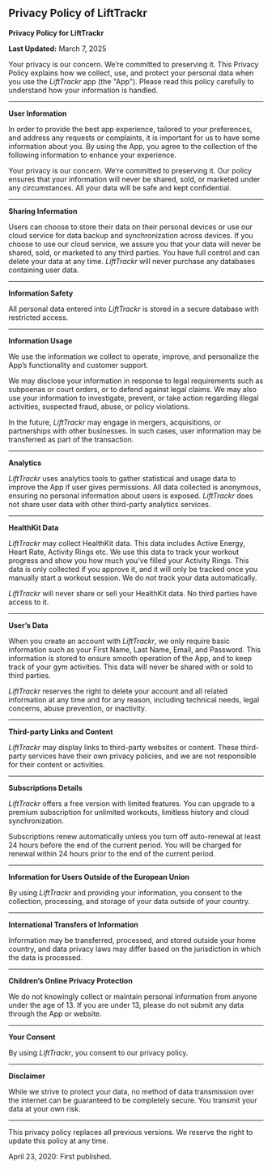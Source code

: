 
## Privacy Policy of LiftTrackr

**Privacy Policy for LiftTrackr**

**Last Updated:** March 7, 2025

Your privacy is our concern. We’re committed to preserving it. This Privacy Policy explains how we collect, use, and protect your personal data when you use the *LiftTrackr* app (the "App"). Please read this policy carefully to understand how your information is handled.

---

**User Information**

In order to provide the best app experience, tailored to your preferences, and address any requests or complaints, it is important for us to have some information about you. By using the App, you agree to the collection of the following information to enhance your experience.

Your privacy is our concern. We’re committed to preserving it. Our policy ensures that your information will never be shared, sold, or marketed under any circumstances. All your data will be safe and kept confidential.

---

**Sharing Information**

Users can choose to store their data on their personal devices or use our cloud service for data backup and synchronization across devices. If you choose to use our cloud service, we assure you that your data will never be shared, sold, or marketed to any third parties. You have full control and can delete your data at any time. *LiftTrackr* will never purchase any databases containing user data.

---

**Information Safety**

All personal data entered into *LiftTrackr* is stored in a secure database with restricted access.

---

**Information Usage**

We use the information we collect to operate, improve, and personalize the App’s functionality and customer support.

We may disclose your information in response to legal requirements such as subpoenas or court orders, or to defend against legal claims. We may also use your information to investigate, prevent, or take action regarding illegal activities, suspected fraud, abuse, or policy violations.

In the future, *LiftTrackr* may engage in mergers, acquisitions, or partnerships with other businesses. In such cases, user information may be transferred as part of the transaction.

---

**Analytics**

*LiftTrackr* uses analytics tools to gather statistical and usage data to improve the App if user gives permissions. All data collected is anonymous, ensuring no personal information about users is exposed. *LiftTrackr* does not share user data with other third-party analytics services.

---

**HealthKit Data**

*LiftTrackr* may collect HealthKit data. This data includes Active Energy, Heart Rate, Activity Rings etc. We use this data to track your workout progress and show you how much you've filled your Activity Rings. This data is only collected if you approve it, and it will only be tracked once you manually start a workout session. We do not track your data automatically.

*LiftTrackr* will never share or sell your HealthKit data. No third parties have access to it.

---

**User’s Data**

When you create an account with *LiftTrackr*, we only require basic information such as your First Name, Last Name, Email, and Password. This information is stored to ensure smooth operation of the App, and to keep track of your gym activities. This data will never be shared with or sold to third parties.

*LiftTrackr* reserves the right to delete your account and all related information at any time and for any reason, including technical needs, legal concerns, abuse prevention, or inactivity.

---

**Third-party Links and Content**

*LiftTrackr* may display links to third-party websites or content. These third-party services have their own privacy policies, and we are not responsible for their content or activities.

---

**Subscriptions Details**

*LiftTrackr* offers a free version with limited features. You can upgrade to a premium subscription for unlimited workouts, limitless history and cloud synchronization.

Subscriptions renew automatically unless you turn off auto-renewal at least 24 hours before the end of the current period. You will be charged for renewal within 24 hours prior to the end of the current period.
  
---

**Information for Users Outside of the European Union**

By using *LiftTrackr* and providing your information, you consent to the collection, processing, and storage of your data outside of your country.

---

**International Transfers of Information**

Information may be transferred, processed, and stored outside your home country, and data privacy laws may differ based on the jurisdiction in which the data is processed.

---

**Children’s Online Privacy Protection**

We do not knowingly collect or maintain personal information from anyone under the age of 13. If you are under 13, please do not submit any data through the App or website.

---

**Your Consent**

By using *LiftTrackr*, you consent to our privacy policy.

---

**Disclaimer**

While we strive to protect your data, no method of data transmission over the internet can be guaranteed to be completely secure. You transmit your data at your own risk.

---
 

This privacy policy replaces all previous versions. We reserve the right to update this policy at any time.

April 23, 2020: First published.
